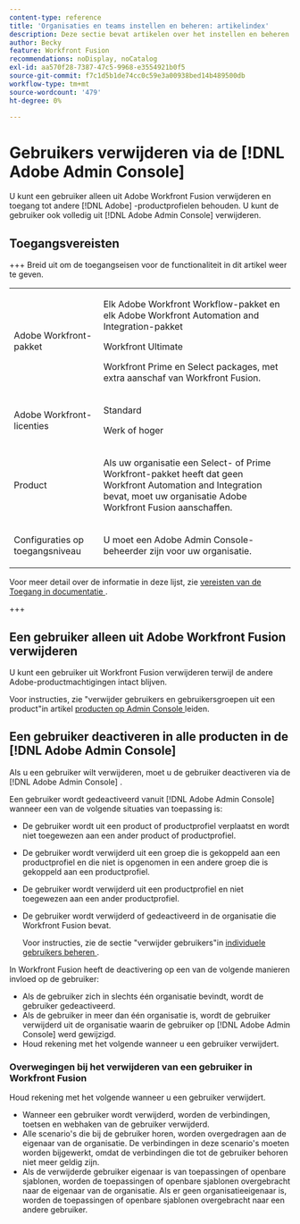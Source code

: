 ```yaml
---
content-type: reference
title: 'Organisaties en teams instellen en beheren: artikelindex'
description: Deze sectie bevat artikelen over het instellen en beheren van organisaties en teams in Adobe Workfront Fusion.
author: Becky
feature: Workfront Fusion
recommendations: noDisplay, noCatalog
exl-id: aa570f28-7387-47c5-9968-e3554921b0f5
source-git-commit: f7c1d5b1de74cc0c59e3a00938bed14b489500db
workflow-type: tm+mt
source-wordcount: '479'
ht-degree: 0%

---
```


# Gebruikers verwijderen via de [!DNL Adobe Admin Console]

U kunt een gebruiker alleen uit Adobe Workfront Fusion verwijderen en toegang tot andere [!DNL Adobe] -productprofielen behouden. U kunt de gebruiker ook volledig uit [!DNL Adobe Admin Console] verwijderen.

## Toegangsvereisten

+++ Breid uit om de toegangseisen voor de functionaliteit in dit artikel weer te geven.

<table style="table-layout:auto">
 <col> 
 <col> 
 <tbody> 
  <tr> 
   <td role="rowheader">Adobe Workfront-pakket</td> 
   <td> <p>Elk Adobe Workfront Workflow-pakket en elk Adobe Workfront Automation and Integration-pakket</p><p>Workfront Ultimate</p><p>Workfront Prime en Select packages, met extra aanschaf van Workfront Fusion.</p> </td> 
  </tr> 
  <tr data-mc-conditions=""> 
   <td role="rowheader">Adobe Workfront-licenties</td> 
   <td> <p>Standard</p><p>Werk of hoger</p> </td> 
  </tr> 
  <tr> 
   <td role="rowheader">Product</td> 
   <td>
   <p>Als uw organisatie een Select- of Prime Workfront-pakket heeft dat geen Workfront Automation and Integration bevat, moet uw organisatie Adobe Workfront Fusion aanschaffen.</li></ul>
   </td> 
  </tr>
  <tr data-mc-conditions=""> 
   <td role="rowheader">Configuraties op toegangsniveau</td> 
   <td> 
     <p>U moet een Adobe Admin Console-beheerder zijn voor uw organisatie.</p>
   </td> 
  </tr> 
 </tbody> 
</table>

Voor meer detail over de informatie in deze lijst, zie [ vereisten van de Toegang in documentatie ](/help/workfront-fusion/references/licenses-and-roles/access-level-requirements-in-documentation.md).

+++

## Een gebruiker alleen uit Adobe Workfront Fusion verwijderen

U kunt een gebruiker uit Workfront Fusion verwijderen terwijl de andere Adobe-productmachtigingen intact blijven.

Voor instructies, zie &quot;verwijder gebruikers en gebruikersgroepen uit een product&quot;in artikel [ producten op Admin Console ](https://helpx.adobe.com/enterprise/using/manage-products.html) leiden.

## Een gebruiker deactiveren in alle producten in de [!DNL Adobe Admin Console]

Als u een gebruiker wilt verwijderen, moet u de gebruiker deactiveren via de [!DNL Adobe Admin Console] .

Een gebruiker wordt gedeactiveerd vanuit [!DNL Adobe Admin Console] wanneer een van de volgende situaties van toepassing is:

* De gebruiker wordt uit een product of productprofiel verplaatst en wordt niet toegewezen aan een ander product of productprofiel.
* De gebruiker wordt verwijderd uit een groep die is gekoppeld aan een productprofiel en die niet is opgenomen in een andere groep die is gekoppeld aan een productprofiel.
* De gebruiker wordt verwijderd uit een productprofiel en niet toegewezen aan een ander productprofiel.
* De gebruiker wordt verwijderd of gedeactiveerd in de organisatie die Workfront Fusion bevat.

  Voor instructies, zie de sectie &quot;verwijder gebruikers&quot;in [ individuele gebruikers beheren ](https://helpx.adobe.com/enterprise/using/manage-users-individually.html).

In Workfront Fusion heeft de deactivering op een van de volgende manieren invloed op de gebruiker:

* Als de gebruiker zich in slechts één organisatie bevindt, wordt de gebruiker gedeactiveerd.
* Als de gebruiker in meer dan één organisatie is, wordt de gebruiker verwijderd uit de organisatie waarin de gebruiker op [!DNL Adobe Admin Console] werd gewijzigd.
* Houd rekening met het volgende wanneer u een gebruiker verwijdert.

### Overwegingen bij het verwijderen van een gebruiker in Workfront Fusion

Houd rekening met het volgende wanneer u een gebruiker verwijdert.

* Wanneer een gebruiker wordt verwijderd, worden de verbindingen, toetsen en webhaken van de gebruiker verwijderd.
* Alle scenario&#39;s die bij de gebruiker horen, worden overgedragen aan de eigenaar van de organisatie. De verbindingen in deze scenario&#39;s moeten worden bijgewerkt, omdat de verbindingen die tot de gebruiker behoren niet meer geldig zijn.
* Als de verwijderde gebruiker eigenaar is van toepassingen of openbare sjablonen, worden de toepassingen of openbare sjablonen overgebracht naar de eigenaar van de organisatie. Als er geen organisatieeigenaar is, worden de toepassingen of openbare sjablonen overgebracht naar een andere gebruiker.
